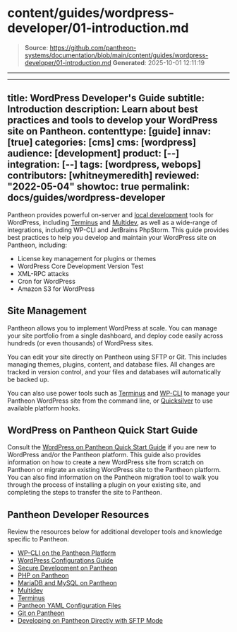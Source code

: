 # content/guides/wordpress-developer/01-introduction.md

> **Source**: https://github.com/pantheon-systems/documentation/blob/main/content/guides/wordpress-developer/01-introduction.md
> **Generated**: 2025-10-01 12:11:19

---

---
title: WordPress Developer's Guide
subtitle: Introduction
description: Learn about best practices and tools to develop your WordPress site on Pantheon.
contenttype: [guide]
innav: [true]
categories: [cms]
cms: [wordpress]
audience: [development]
product: [--]
integration: [--]
tags: [wordpress, webops]
contributors: [whitneymeredith]
reviewed: "2022-05-04"
showtoc: true
permalink: docs/guides/wordpress-developer
---

Pantheon provides powerful on-server and [local development](/guides/local-development) tools for WordPress, including [Terminus](/terminus) and [Multidev](/guides/multidev), as well as a wide-range of integrations, including WP-CLI and JetBrains PhpStorm. This guide provides best practices to help you develop and maintain your WordPress site on Pantheon, including:

- License key management for plugins or themes
- WordPress Core Development Version Test
- XML-RPC attacks
- Cron for WordPress
- Amazon S3 for WordPress

## Site Management

Pantheon allows you to implement WordPress at scale. You can manage your site portfolio from a single dashboard, and deploy code easily across hundreds (or even thousands) of WordPress sites.

You can edit your site directly on Pantheon using SFTP or Git. This includes  managing themes, plugins, content, and database files. All changes are tracked in version control, and your files and databases will automatically be backed up.

You can also use power tools such as [Terminus](/terminus) and [WP-CLI](/guides/wp-cli) to manage your Pantheon WordPress site from the command line, or [Quicksilver](/guides/quicksilver) to use available platform hooks.

## WordPress on Pantheon Quick Start Guide

Consult the [WordPress on Pantheon Quick Start Guide](/guides/wordpress-pantheon) if you are new to WordPress and/or the Pantheon platform. This guide also provides information on how to create a new WordPress site from scratch on Pantheon or migrate an existing WordPress site to the Pantheon platform. You can also find information on the Pantheon migration tool to walk you through the process of installing a plugin on your existing site, and completing the steps to transfer the site to Pantheon.

## Pantheon Developer Resources

Review the resources below for additional developer tools and knowledge specific to Pantheon.

- [WP-CLI on the Pantheon Platform](/guides/wp-cli)
- [WordPress Configurations Guide](/guides/wordpress-configurations)
- [Secure Development on Pantheon](/guides/secure-development)
- [PHP on Pantheon](/guides/php)
- [MariaDB and MySQL on Pantheon](/guides/mariadb-mysql)
- [Multidev](/guides/multidev)
- [Terminus](/terminus)
- [Pantheon YAML Configuration Files](/pantheon-yml)
- [Git on Pantheon](/guides/git)
- [Developing on Pantheon Directly with SFTP Mode](/guides/sftp)